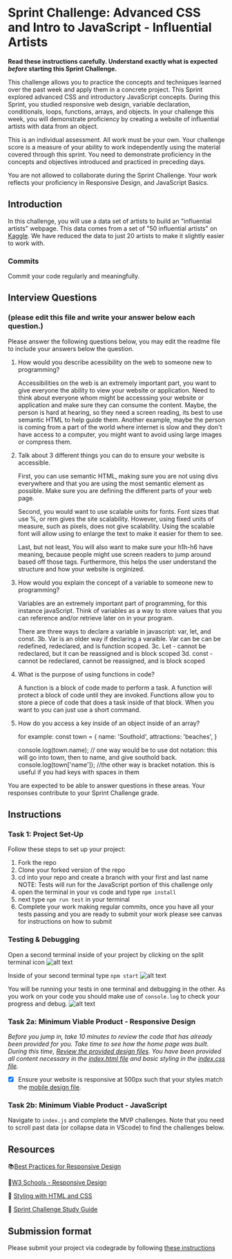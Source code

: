 # Sprint Challenge: Advanced CSS and Intro to JavaScript - Influential Artists

**Read these instructions carefully. Understand exactly what is expected _before_ starting this Sprint Challenge.**

This challenge allows you to practice the concepts and techniques learned over the past week and apply them in a concrete project. This Sprint explored advanced CSS and introductory JavaScript concepts. During this Sprint, you studied responsive web design, variable declaration, conditionals, loops, functions, arrays, and objects. In your challenge this week, you will demonstrate proficiency by creating a website of influential artists with data from an object.

This is an individual assessment. All work must be your own. Your challenge score is a measure of your ability to work independently using the material covered through this sprint. You need to demonstrate proficiency in the concepts and objectives introduced and practiced in preceding days.

You are not allowed to collaborate during the Sprint Challenge. Your work reflects your proficiency in Responsive Design, and JavaScript Basics.


## Introduction

In this challenge, you will use a data set of artists to build an "influential artists" webpage. This data comes from a set of "50 influential artists" on [Kaggle](https://www.kaggle.com/ikarus777/best-artworks-of-all-time). We have reduced the data to just 20 artists to make it slightly easier to work with.

### Commits

Commit your code regularly and meaningfully. 

## Interview Questions
### (please edit this file and write your answer below each question.)

Please answer the following questions below, you may edit the readme file to include your answers below the question.

1. How would you describe acessibility on the web to someone new to programming?

    Accessibilities on the web is an extremely important part, you want to give everyone the ability to view your website or application.
    Need to think about everyone whom might be accesssing your website or application and make sure they can consume the content. Maybe,
    the person is hard at hearing, so they need a screen reading, its best to use semantic HTML to help guide them. Another example, 
    maybe the person is coming from a part of the world where internet is slow and they don't have access to a computer, you might want
    to avoid using large images or compress them. 

2. Talk about 3 different things you can do to ensure your website is accessible. 

    First, you can use semantic HTML, making sure you are not using divs everywhere and that you are using the most semantic element as possible.
    Make sure you are defining the different parts of your web page. 
    
    Second, you would want to use scalable units for fonts. Font sizes that use %, or rem gives the site scalability. However, using fixed
    units of measure, such as pixels, does not give scalability. Using the scalable font will allow using to enlarge the text to make it
    easier for them to see. 

    Last, but not least, You will also want to make sure your h1h-h6 have meaning, because people might use screen readers to jump around based off those tags.
    Furthermore, this helps the user understand the structure and how your website is orginized. 


3. How would you explain the concept of a variable to someone new to programming?

    Variables are an extremely important part of programming, for this instance javaScript. Think of variables as a way to store values that you 
    can reference and/or retrieve later on in your program. 

    There are three ways to declare a variable in javascript: var, let, and const.
    3b. Var is an older way if declaring a varaible. Var can be can be redefined, redeclared, and is function scoped.
    3c. Let - cannot be redeclared, but it can be reassigned and is block scoped 
    3d. const - cannot be redeclared, cannot be reassigned, and is block scoped  


4. What is the purpose of using functions in code?

    A function is a block of code made to perform a task. A function will protect a block of code until they are invoked. Functions allow you to 
    store a piece of code that does a task inside of that block. When you want to you can just use a short command.  


5. How do you access a key inside of an object inside of an array?

    for example: const town = {
        name: 'Southold',
        attractions: 'beaches',
    }

    console.log(town.name);   // one way would be to use dot notation: this will go into town, then to name, and give southold back. 
    console.log(town['name']); //the other way is bracket notation. this is useful if you had keys with spaces in them

You are expected to be able to answer questions in these areas. Your responses contribute to your Sprint Challenge grade. 

## Instructions

### Task 1: Project Set-Up

Follow these steps to set up your project:

1. Fork the repo
2. Clone your forked version of the repo
3. cd into your repo and create a branch with your first and last name
NOTE: Tests will run for the JavaScript portion of this challenge only
4. open the terminal in your vs code and type `npm install`
5. next type `npm run test` in your terminal
6. Complete your work making regular commits, once you have all your tests passing and you are ready to submit your work please see canvas for instructions on how to submit

### Testing & Debugging

Open a second terminal inside of your project by clicking on the split terminal icon
![alt text](assets/split_terminal.png "Split Terminal")

Inside of your second terminal type `npm start` 
![alt text](assets/npm_start.png "type npm start")

You will be running your tests in one terminal and debugging in the other. As you work on your code you should make use of `console.log` to check your progress and debug.
![alt text](assets/tests_debug_terminal_final.png "your terminal should look like this")

### Task 2a:  Minimum Viable Product - Responsive Design

*Before you jump in, take 10 minutes to review the code that has already been provided for you. Take time to see how the home page was built. During this time, [Review the provided design files](design/). You have been provided all content necessary in the [index.html file](index.html) and basic styling in the [index.css file](css/index.css).*

* [x] Ensure your website is responsive at 500px such that your styles match the [mobile design file](design/Mobile.png).

### Task 2b: Minimum Viable Product - JavaScript

Navigate to `index.js` and complete the MVP challenges. Note that you need to scroll past data (or collapse data in VScode) to find the challenges below.



## Resources

📚[Best Practices for Responsive Design](https://www.browserstack.com/guide/responsive-design-breakpoints)

🤝[W3 Schools - Responsive Design](https://www.w3schools.com/html/html_responsive.asp)

👀 [Styling with HTML and CSS](https://www.w3schools.com/html/html_css.asp)

🦄 [Sprint Challenge Study Guide](https://www.notion.so/lambdaschool/Unit-1-Sprint-2-Study-Guide-16f656025c8744458addb068e6348101)


## Submission format

Please submit your project via codegrade by following [these instructions](https://www.notion.so/lambdaschool/Submitting-an-assignment-via-Code-Grade-A-Step-by-Step-Walkthrough-07bd65f5f8364e709ecb5064735ce374)



